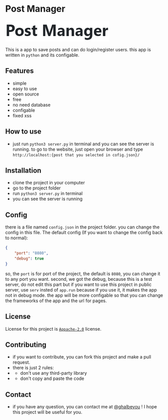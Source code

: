 # Post Manager
![ICO](pm_ico.png)

This is a app to save posts and can do login/register users. this app is written in `python` and its configable.
## Features
- simple
- easy to use
- open source
- free
- no need database
- configable
- fixed xss

## How to use
- just run `python3 server.py` in terminal and you can see the server is running.
to go to the website, just open your browser and type `http://localhost:{post that you selected in cofig.json}/`

## Installation
- clone the project in your computer
- go to the project folder
- run `python3 server.py` in terminal
- you can see the server is running
## Config
there is a file named `config.json` in the project folder. you can change the config in this file.
The default config (If you want to change the config back to normal):
```json
{
    "port": "8080",
    "debug": true
}
```
so, the `port` is for port of the project, the default is `8080`, you can change it to any port you want. second, we got the debug, because this is a test server, do not edit this part but if you want to use this project in public server, use `serv` insted of `app.run` because if you use it, it makes the app not in debug mode. the app will be more configable so that you can change the frameworks of the app and the url for pages.
## License
License for this project is [`Appache-2.0`](license) license.

## Contributing
- if you want to contribute, you can fork this project and make a pull request.
- there is just 2 rules:
- - don't use any third-party library
- - don't copy and paste the code

## Contact
- if you have any question, you can contact me at [@ghalbeyou](https://github.com/Ghalbeyou/) ! I hope this project will be useful for you.